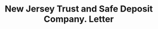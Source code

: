 ---
doi: 10.7916/D8BC59K5
date_other: '1890'
date_other_textual: 1890-1899
form: correspondence
genre:
- Letters (correspondence)
name:
- New Jersey Trust and Safe Deposit Company
object_in_context_url: https://biggert.cul.columbia.edu/items/view/ave_biggert_00794
subject_hierarchical_geographic:
- Camden, New Jersey, United States
subject_name:
- New Jersey Trust and Safe Deposit Company
title: New Jersey Trust and Safe Deposit Company. Letter
sort_title: New Jersey Trust and Safe Deposit Company. Letter
call_number: ave_biggert_00794
coordinates:
- 39.94°,-75.105°
pid: ave_biggert_00794
identifiers: ave_biggert_00794
thumbnail: https://derivativo-3.library.columbia.edu/iiif/2/ldpd:345438/full/!256,256/0/native.jpg
permalink: "/biggert/ave_biggert_00794/"
layout: iiif-image-page
---